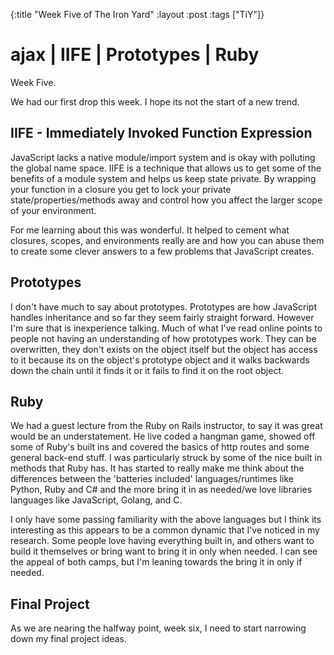 {:title "Week Five of The Iron Yard"
 :layout :post
 :tags ["TiY"]}

# ajax | IIFE | Prototypes | Ruby

Week Five.

We had our first drop this week.  I hope its not the start of a new trend.


## IIFE - Immediately Invoked Function Expression
JavaScript lacks a native module/import system and is okay with polluting the global name space.  IIFE is a technique that allows us to get some of the benefits of a module system and helps us keep state private.  By wrapping your function in a closure you get to lock your private state/properties/methods away and control how you affect the larger scope of your environment.

For me learning about this was wonderful.  It helped to cement what closures, scopes, and environments really are and how you can abuse them to create some clever answers to a few problems that JavaScript creates.

## Prototypes
I don't have much to say about prototypes.  Prototypes are how JavaScript handles inheritance and so far they seem fairly straight forward.  However I'm sure that is inexperience talking.  Much of what I've read online points to people not having an understanding of how prototypes work.  They can be overwritten, they don't exists on the object itself but the object has access to it because its on the object's prototype object and it walks backwards down the chain until it finds it or it fails to find it on the root object.

## Ruby
We had a guest lecture from the Ruby on Rails instructor, to say it was great would be an understatement.  He live coded a hangman game, showed off some of Ruby's built ins and covered the basics of http routes and some general back-end stuff.  I was particularly struck by some of the nice built in methods that Ruby has.  It has started to really make me think about the differences between the 'batteries included' languages/runtimes like Python, Ruby and C# and the more bring it in as needed/we love libraries languages like JavaScript, Golang, and C.


I only have some passing familiarity with the above languages but I think its interesting as this appears to be a common dynamic that I've noticed in my research.  Some people love having everything built in, and others want to build it themselves or bring want to bring it in only when needed.  I can see the appeal of both camps, but I'm leaning towards the bring it in only if needed.

## Final Project
As we are nearing the halfway point, week six, I need to start narrowing down my final project ideas.
